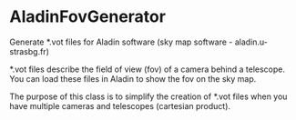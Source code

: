 # AladinFovGenerator
Generate *.vot files for Aladin software (sky map software - aladin.u-strasbg.fr)

*.vot files describe the field of view (fov) of a camera behind a telescope.
You can load these files in Aladin to show the fov on the sky map.

The purpose of this class is to simplify the creation of *.vot files when you have multiple cameras and telescopes (cartesian product).
